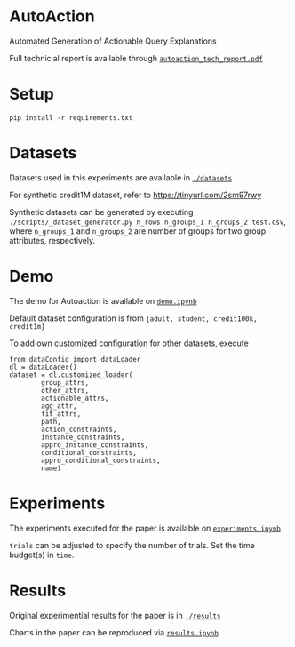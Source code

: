 # AutoAction

Automated Generation of Actionable Query Explanations

Full technicial report is available through [`autoaction_tech_report.pdf`][1]


# Setup
`pip install -r requirements.txt`


# Datasets

Datasets used in this experiments are available in [`./datasets`][2]

For synthetic credit1M dataset, refer to https://tinyurl.com/2sm97rwy

Synthetic datasets can be generated by executing `./scripts/_dataset_generator.py n_rows n_groups_1 n_groups_2 test.csv`, where `n_groups_1` and `n_groups_2` are number of groups for two group attributes, respectively.


# Demo
The demo for Autoaction is available on [`demo.ipynb`][3]

Default dataset configuration is from `{adult, student, credit100k, credit1m}`

To add own customized configuration for other datasets, execute

```
from dataConfig import dataLoader
dl = dataLoader()
dataset = dl.customized_loader(
        group_attrs,
        other_attrs,
        actionable_attrs,
        agg_attr,
        fit_attrs,
        path,
        action_constraints,
        instance_constraints,
        appro_instance_constraints,
        conditional_constraints,
        appro_conditional_constraints,
        name)
```

# Experiments

The experiments executed for the paper is available on [`experiments.ipynb`][4]

`trials` can be adjusted to specify the number of trials. Set the time budget(s) in `time`.

# Results

Original experimential results for the paper is in [`./results`][5]

Charts in the paper can be reproduced via [`results.ipynb`][6]

[1]: https://github.com/ActionableQueryExplain/AutoAction/blob/main/autoaction_tech_report.pdf
[2]: https://github.com/ActionableQueryExplain/AutoAction/tree/main/datasets
[3]: https://github.com/ActionableQueryExplain/AutoAction/blob/main/demo.ipynb
[4]: https://github.com/ActionableQueryExplain/AutoAction/blob/main/experiments.ipynb
[5]: https://github.com/ActionableQueryExplain/AutoAction/tree/main/results
[6]: https://github.com/ActionableQueryExplain/AutoAction/blob/main/results.ipynb


